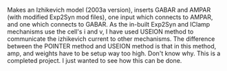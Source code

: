 Makes an Izhikevich model (2003a version), inserts GABAR and AMPAR (with modified Exp2Syn mod files),
one input which connects to AMPAR, and one which connects to GABAR.
As the in-built Exp2Syn and IClamp mechanisms use the cell's i and v, I have used USEION method to communicate
the izhikevich current to other mechanisms.
The difference between the POINTER method and USEION method is that in this method, amp, and weights have to be setup way too high. Don't know why.
This is a completed project. I just wanted to see how this can be done.